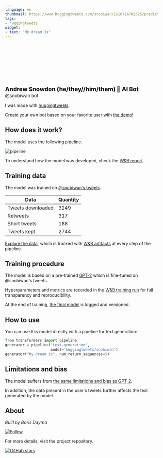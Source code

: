 ```yaml
---
language: en
thumbnail: https://www.huggingtweets.com/snobiwan/1616716702325/predictions.png
tags:
- huggingtweets
widget:
- text: "My dream is"
---
```


<div>
<div style="width: 132px; height:132px; border-radius: 50%; background-size: cover; background-image: url('https://pbs.twimg.com/profile_images/1041395890437537792/AnVu__Fb_400x400.jpg')">
</div>
<div style="margin-top: 8px; font-size: 19px; font-weight: 800">Andrew Snowdon (he/they//him/them) 🤖 AI Bot </div>
<div style="font-size: 15px">@snobiwan bot</div>
</div>

I was made with [huggingtweets](https://github.com/borisdayma/huggingtweets).

Create your own bot based on your favorite user with [the demo](https://colab.research.google.com/github/borisdayma/huggingtweets/blob/master/huggingtweets-demo.ipynb)!

## How does it work?

The model uses the following pipeline.

![pipeline](https://github.com/borisdayma/huggingtweets/blob/master/img/pipeline.png?raw=true)

To understand how the model was developed, check the [W&B report](https://wandb.ai/wandb/huggingtweets/reports/HuggingTweets-Train-a-Model-to-Generate-Tweets--VmlldzoxMTY5MjI).

## Training data

The model was trained on [@snobiwan's tweets](https://twitter.com/snobiwan).

| Data | Quantity |
| --- | --- |
| Tweets downloaded | 3249 |
| Retweets | 317 |
| Short tweets | 188 |
| Tweets kept | 2744 |

[Explore the data](https://wandb.ai/wandb/huggingtweets/runs/1c3032fr/artifacts), which is tracked with [W&B artifacts](https://docs.wandb.com/artifacts) at every step of the pipeline.

## Training procedure

The model is based on a pre-trained [GPT-2](https://huggingface.co/gpt2) which is fine-tuned on @snobiwan's tweets.

Hyperparameters and metrics are recorded in the [W&B training run](https://wandb.ai/wandb/huggingtweets/runs/ux6rf7y9) for full transparency and reproducibility.

At the end of training, [the final model](https://wandb.ai/wandb/huggingtweets/runs/ux6rf7y9/artifacts) is logged and versioned.

## How to use

You can use this model directly with a pipeline for text generation:

```python
from transformers import pipeline
generator = pipeline('text-generation',
                     model='huggingtweets/snobiwan')
generator("My dream is", num_return_sequences=5)
```

## Limitations and bias

The model suffers from [the same limitations and bias as GPT-2](https://huggingface.co/gpt2#limitations-and-bias).

In addition, the data present in the user's tweets further affects the text generated by the model.

## About

*Built by Boris Dayma*

[![Follow](https://img.shields.io/twitter/follow/borisdayma?style=social)](https://twitter.com/intent/follow?screen_name=borisdayma)

For more details, visit the project repository.

[![GitHub stars](https://img.shields.io/github/stars/borisdayma/huggingtweets?style=social)](https://github.com/borisdayma/huggingtweets)
